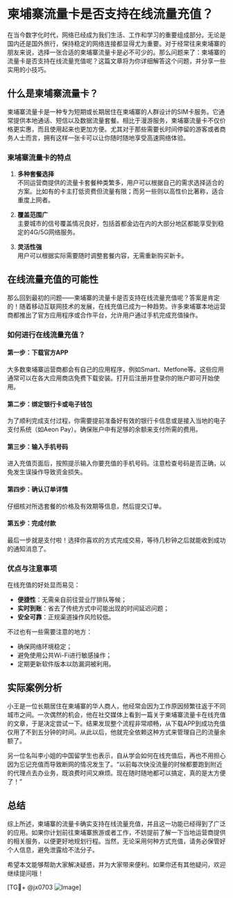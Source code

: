 # 柬埔寨流量卡是否支持在线流量充值？

在当今数字化时代，网络已经成为我们生活、工作和学习的重要组成部分。无论是国内还是国外旅行，保持稳定的网络连接都显得尤为重要。对于经常往来柬埔寨的朋友来说，选择一张合适的柬埔寨流量卡是必不可少的。那么问题来了：柬埔寨的流量卡是否支持在线流量充值呢？这篇文章将为你详细解答这个问题，并分享一些实用的小技巧。

## 什么是柬埔寨流量卡？

柬埔寨流量卡是一种专为短期或长期居住在柬埔寨的人群设计的SIM卡服务。它通常提供本地通话、短信以及数据流量套餐。相比于漫游服务，柬埔寨流量卡不仅价格更实惠，而且使用起来也更加方便。尤其对于那些需要长时间停留的游客或者商务人士而言，拥有这样一张卡可以让你随时随地享受高速网络体验。

### 柬埔寨流量卡的特点

1. **多种套餐选择**  
   不同运营商提供的流量卡套餐种类繁多，用户可以根据自己的需求选择适合的方案。比如有的卡主打低资费但流量有限；而另一些则以高性价比著称，适合重度上网者。
   
2. **覆盖范围广**  
   主要城市的信号覆盖情况良好，包括首都金边在内的大部分地区都能享受到稳定的4G/5G网络服务。
   
3. **灵活性强**  
   用户可以根据实际需要随时调整套餐内容，无需重新购买新卡。

## 在线流量充值的可能性

那么回到最初的问题——柬埔寨的流量卡是否支持在线流量充值呢？答案是肯定的！随着移动互联网技术的发展，在线充值已成为一种趋势。许多柬埔寨本地运营商都推出了官方应用程序或合作平台，允许用户通过手机完成充值操作。

### 如何进行在线流量充值？

#### 第一步：下载官方APP
大多数柬埔寨运营商都会有自己的应用程序，例如Smart、Metfone等。这些应用通常可以在各大应用商店免费下载安装。打开后注册并登录你的账户即可开始使用。

#### 第二步：绑定银行卡或电子钱包
为了顺利完成支付过程，你需要提前准备好有效的银行卡信息或是接入当地的电子支付系统（如Aeon Pay）。确保账户中有足够的余额来支付所需的费用。

#### 第三步：输入手机号码
进入充值页面后，按照提示输入你要充值的手机号码。注意检查号码是否正确，以免发生误操作导致资金损失。

#### 第四步：确认订单详情
仔细核对所选套餐的价格及有效期等信息，然后提交订单。

#### 第五步：完成付款
最后一步就是支付啦！选择你喜欢的方式完成交易，等待几秒钟之后就能收到成功的通知消息了。

### 优点与注意事项

在线充值的好处显而易见：
- **便捷性**：无需亲自前往营业厅排队等候；
- **实时到账**：省去了传统方式中可能出现的时间延迟问题；
- **安全可靠**：正规渠道操作风险较低。

不过也有一些需要注意的地方：
- 确保网络环境稳定；
- 避免使用公共Wi-Fi进行敏感操作；
- 定期更新软件版本以防漏洞被利用。

## 实际案例分析

小王是一位长期居住在柬埔寨的华人商人，他经常会因为工作原因频繁往返于不同城市之间。一次偶然的机会，他在社交媒体上看到一篇关于柬埔寨流量卡在线充值的文章，于是决定尝试一下。结果发现整个流程非常顺畅，从下载APP到成功充值仅用了不到五分钟的时间。从此以后，他就完全依赖这种方式来管理自己的流量余额了。

另一位名叫李小姐的中国留学生也表示，自从学会如何在线充值后，再也不用担心因为忘记充值而导致断网的情况发生了。“以前每次快没流量的时候都要跑到附近的代理点去办业务，既浪费时间又麻烦。现在随时随地都可以搞定，真的是太方便了！”

## 总结

综上所述，柬埔寨的流量卡确实支持在线流量充值，并且这一功能已经得到了广泛的应用。如果你计划前往柬埔寨旅游或者工作，不妨提前了解一下当地运营商提供的相关服务，以便更好地规划行程。当然，无论采用何种方式充值，请务必保管好个人信息，避免泄露给不法分子。

希望本文能够帮助大家解决疑惑，并为大家带来便利。如果你还有其他疑问，欢迎继续提问哦！

[TG💪+ @jx0703 ![Image](https://github.com/user-attachments/assets/dbca1d08-cadb-493c-b0ec-ad6f7a83f270)]